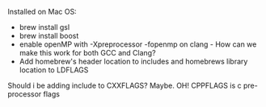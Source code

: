 Installed on Mac OS:
* brew install gsl
* brew install boost
* enable openMP with -Xpreprocessor -fopenmp on clang - How can we make this work for both GCC and Clang?
* Add homebrew's header location to includes and homebrews library location to LDFLAGS

Should i be adding include to CXXFLAGS? Maybe.
OH! CPPFLAGS is c pre-processor flags
